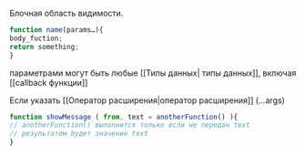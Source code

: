 Блочная область видимости.
```js
function name(params…){
body_fuction;
return something;
}
```

параметрами могут быть любые [[Типы данных| типы данных]], включая [[callback функции]] 

Если указать [[Оператор расширения|оператор расширения]] (...args)


```js
function showMessage ( from, text = anotherFunction() ){
// anotherFunction() выполнится только если не передан text
// результатом будет значение text
}
```